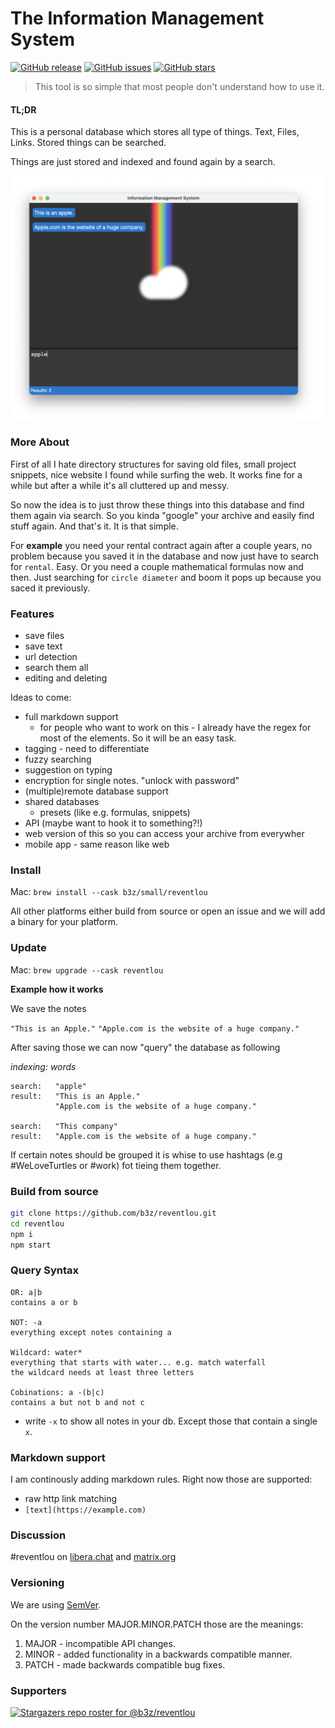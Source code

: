 # The Information Management System

[![GitHub release](https://img.shields.io/github/v/release/b3z/reventlou)](https://GitHub.com/b3z/reventlou/releases/)
[![GitHub issues](https://img.shields.io/github/issues/b3z/reventlou)](https://github.com/b3z/reventlou/issues)
[![GitHub stars](https://img.shields.io/github/stars/b3z/reventlou)](https://github.com/b3z/reventlou/stargazers)

> This tool is so simple that most people don't understand how to use it.

#### TL;DR

This is a personal database which stores all type of things. Text, Files, Links. Stored things can be searched. 

Things are just stored and indexed and found again by a search.

<div style="text-align:center"><img src="assets/screenshot.png" /></div>

### More About

First of all I hate directory structures for saving old files, small project snippets, nice website I found while surfing the web. It works fine for a while but after a while it's all cluttered up and messy. 

So now the idea is to just throw these things into this database and find them again via search. So you kinda "google" your archive and easily find stuff again. And that's it. It is that simple.

For **example** you need your rental contract again after a couple years, no problem because you saved it in the database and now just have to search for `rental`. Easy. Or you need a couple mathematical formulas now and then. Just searching for `circle diameter` and boom it pops up because you saced it previously.

### Features

* save files
* save text
* url detection
* search them all
* editing and deleting


Ideas to come:

* full markdown support
  * for people who want to work on this - I already have the regex for most of the elements. So it will be an easy task.
* tagging - need to differentiate
* fuzzy searching
* suggestion on typing
* encryption for single notes. "unlock with password"
* (multiple)remote database support
* shared databases
  * presets (like e.g. formulas, snippets)
* API (maybe want to hook it to something?!)
* web version of this so you can access your archive from everywher
* mobile app - same reason like web

### Install

Mac: `brew install --cask b3z/small/reventlou`

All other platforms either build from source or open an issue and we will add a binary for your platform.

### Update 

Mac: `brew upgrade --cask reventlou`

**Example how it works**

We save the notes

`"This is an Apple."`
`"Apple.com is the website of a huge company."`

After saving those we can now "query" the database as following

_indexing: words_

```
search:   "apple"
result:   "This is an Apple."
          "Apple.com is the website of a huge company."

search:   "This company"
result:   "Apple.com is the website of a huge company."
```

If certain notes should be grouped it is whise to use hashtags (e.g #WeLoveTurtles or #work) fot tieing them together.

### Build from source

```sh
git clone https://github.com/b3z/reventlou.git
cd reventlou
npm i
npm start
```

### Query Syntax

```
OR: a|b
contains a or b

NOT: -a
everything except notes containing a

Wildcard: water*
everything that starts with water... e.g. match waterfall
the wildcard needs at least three letters

Cobinations: a -(b|c)
contains a but not b and not c
```

* write `-x` to show all notes in your db. Except those that contain a single `x`.

### Markdown support

I am continously adding markdown rules. Right now those are supported:

* raw http link matching
* `[text](https://example.com)`

### Discussion

#reventlou on [libera.chat](https://libera.chat) and [matrix.org](https://matrix.to/#/#reventlou:matrix.org?via=matrix.org)


### Versioning 

We are using [SemVer](https://semver.org/#summary).

On the version number MAJOR.MINOR.PATCH those are the meanings:

1. MAJOR - incompatible API changes.
2. MINOR - added functionality in a backwards compatible manner.
3. PATCH - made backwards compatible bug fixes.

### Supporters
[![Stargazers repo roster for @b3z/reventlou](https://reporoster.com/stars/b3z/reventlou)](https://github.com/b3z/reventlou/stargazers)
